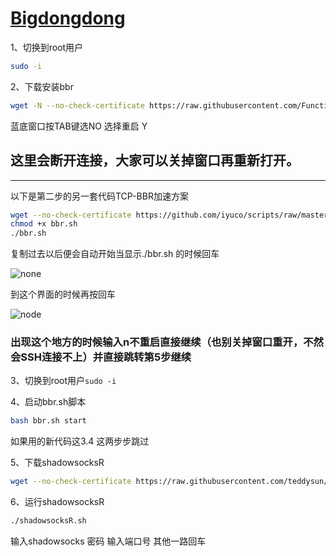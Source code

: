 # [Bigdongdong](https://www.youtube.com/channel/UCpPswAyGzdRwWmiW5oTNnvA)

1、切换到root用户

```bash
sudo -i
```

2、下载安装bbr

```bash
wget -N --no-check-certificate https://raw.githubusercontent.com/FunctionClub/YankeeBBR/master/bbr.sh && bash bbr.sh install
```

蓝底窗口按TAB键选NO
选择重启 Y

## 这里会断开连接，大家可以关掉窗口再重新打开。

<hr>
以下是第二步的另一套代码TCP-BBR加速方案

```bash
wget --no-check-certificate https://github.com/iyuco/scripts/raw/master/bbr.sh
chmod +x bbr.sh
./bbr.sh
```

复制过去以后便会自动开始当显示./bbr.sh 的时候回车

![none](https://user-images.githubusercontent.com/34980980/37384008-33e9d8d0-2787-11e8-8156-bcffc955149e.png)

到这个界面的时候再按回车

![node](https://user-images.githubusercontent.com/34980980/37384163-3aeb94ec-2788-11e8-8898-458788f429b8.png)

### 出现这个地方的时候输入n不重启直接继续（也别关掉窗口重开，不然会SSH连接不上）并直接跳转第5步继续

3、切换到root用户`sudo -i`

4、启动bbr.sh脚本

```bash
bash bbr.sh start
```

如果用的新代码这3.4 这两步步跳过

5、下载shadowsocksR

```bash
wget --no-check-certificate https://raw.githubusercontent.com/teddysun/shadowsocks_install/master/shadowsocksR.sh && chmod +x shadowsocksR.sh
```

6、运行shadowsocksR

```bash
./shadowsocksR.sh
```

输入shadowsocks 密码
输入端口号
其他一路回车